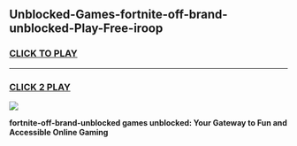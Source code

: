 
## Unblocked-Games-fortnite-off-brand-unblocked-Play-Free-iroop
<h3>
<a href="https://premium76.site?title=fortnite-off-brand-unblocked&ref=18A1">CLICK TO PLAY</a></h3>
<hr>

<h3>
<a href="https://premium76.site?title=fortnite-off-brand-unblocked&ref=18A1">CLICK 2 PLAY</a>
  
</h3>

<a href="https://premium76.site?title=fortnite-off-brand-unblocked&ref=18A1"><img src="https://clearcache.store/games.png"></a>


**fortnite-off-brand-unblocked games unblocked: Your Gateway to Fun and Accessible Online Gaming**
